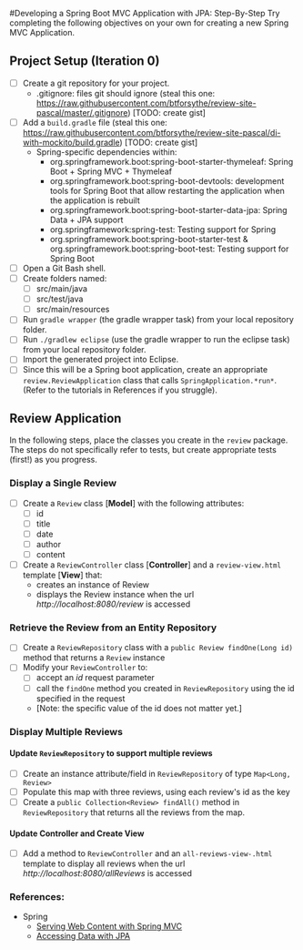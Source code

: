 #Developing a Spring Boot MVC Application with JPA: Step-By-Step
Try completing the following objectives on your own for creating a new Spring MVC Application.

## Project Setup (Iteration 0)
- [ ] Create a git repository for your project.
    - .gitignore: files git should ignore (steal this one: https://raw.githubusercontent.com/btforsythe/review-site-pascal/master/.gitignore) [TODO: create gist]
- [ ] Add a ```build.gradle``` file (steal this one: https://raw.githubusercontent.com/btforsythe/review-site-pascal/di-with-mockito/build.gradle) [TODO: create gist]
    - Spring-specific dependencies within:
        - org.springframework.boot:spring-boot-starter-thymeleaf: Spring Boot + Spring MVC + Thymeleaf
        - org.springframework.boot:spring-boot-devtools: development tools for Spring Boot that allow restarting the application when the application is rebuilt
        - org.springframework.boot:spring-boot-starter-data-jpa: Spring Data + JPA support
        - org.springframework:spring-test: Testing support for Spring
        - org.springframework.boot:spring-boot-starter-test & org.springframework.boot:spring-boot-test: Testing support for Spring Boot
- [ ] Open a Git Bash shell.
- [ ] Create folders named:
    - [ ] src/main/java
    - [ ] src/test/java
    - [ ] src/main/resources
- [ ] Run ```gradle wrapper``` (the gradle wrapper task) from your local repository folder.
- [ ] Run ```./gradlew eclipse``` (use the gradle wrapper to run the eclipse task) from your local repository folder.
- [ ] Import the generated project into Eclipse.
- [ ] Since this will be a Spring boot application, create an appropriate ```review.ReviewApplication``` class that calls ```SpringApplication.*run*```. (Refer to the tutorials in References if you struggle).

## Review Application
In the following steps, place the classes you create in the ```review``` package. The steps do not specifically refer to tests, but create appropriate tests (first!) as you progress.

###  Display a Single Review
- [ ] Create a ```Review``` class [**Model**] with the following attributes:
    - [ ] id
    - [ ] title
    - [ ] date
    - [ ] author
    - [ ] content
- [ ] Create a ```ReviewController``` class [**Controller**] and a ```review-view.html``` template [**View**] that:
    - creates an instance of Review
    - displays the Review instance when the url *http://localhost:8080/review* is accessed    

### Retrieve the Review from an Entity Repository
- [ ] Create a ```ReviewRepository``` class with a ```public Review findOne(Long id)``` method that returns a ```Review``` instance
- [ ] Modify your ```ReviewController``` to:
    - [ ] accept an *id* request parameter
    - [ ] call the ```findOne``` method you created in ```ReviewRepository``` using the id specified in the request
    - [Note: the specific value of the id does not matter yet.]
    
### Display Multiple Reviews
#### Update ```ReviewRepository``` to support multiple reviews
- [ ] Create an instance attribute/field in ```ReviewRepository``` of type ```Map<Long, Review>```
- [ ] Populate this map with three reviews, using each review's id as the key
- [ ] Create a ```public Collection<Review> findAll()``` method in ```ReviewRepository``` that returns all the reviews from the map.

#### Update Controller and Create View
- [ ] Add a method to ```ReviewController``` and an ```all-reviews-view-.html``` template to display all reviews when the url *http://localhost:8080/allReviews* is accessed 

### References:
- Spring
    - [Serving Web Content with Spring MVC](https://spring.io/guides/gs/serving-web-content)
    - [Accessing Data with JPA](https://spring.io/guides/gs/accessing-data-jpa)
